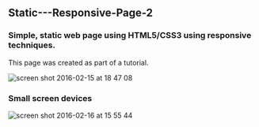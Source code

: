 ## Static---Responsive-Page-2

### Simple, static web page using HTML5/CSS3 using responsive techniques. 
This page was created as part of a tutorial.


![screen shot 2016-02-15 at 18 47 08](https://cloud.githubusercontent.com/assets/10465533/13056267/a464b1de-d414-11e5-9290-793610339ecd.png)



### Small screen devices

![screen shot 2016-02-16 at 15 55 44](https://cloud.githubusercontent.com/assets/10465533/13079884/9a420406-d4c6-11e5-8b9f-4184d125e6eb.png)
